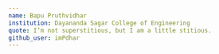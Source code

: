 ```yaml
---
name: Bapu Pruthvidhar
institution: Dayananda Sagar College of Engineering
quote: I’m not superstitious, but I am a little stitious.
github_user: imPdhar
---
```

